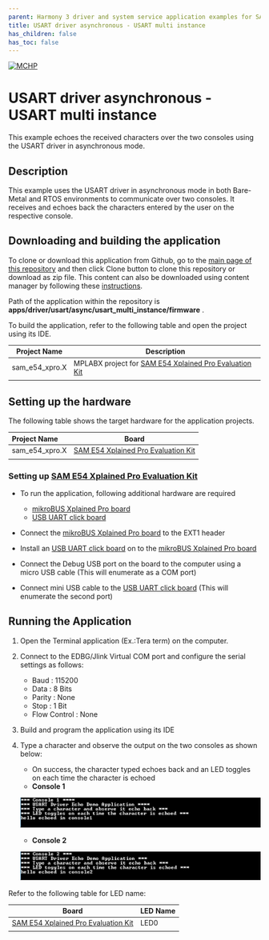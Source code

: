 ```yaml
---
parent: Harmony 3 driver and system service application examples for SAM D5X/E5X family
title: USART driver asynchronous - USART multi instance 
has_children: false
has_toc: false
---
```


[![MCHP](https://www.microchip.com/ResourcePackages/Microchip/assets/dist/images/logo.png)](https://www.microchip.com)

# USART driver asynchronous - USART multi instance

This example echoes the received characters over the two consoles using the USART driver in asynchronous mode.

## Description

This example uses the USART driver in asynchronous mode in both Bare-Metal and RTOS environments to communicate over two consoles. It receives and echoes back the characters entered by the user on the respective console.

## Downloading and building the application

To clone or download this application from Github, go to the [main page of this repository](https://github.com/Microchip-MPLAB-Harmony/core_apps_sam_d5x_e5x) and then click Clone button to clone this repository or download as zip file.
This content can also be downloaded using content manager by following these [instructions](https://github.com/Microchip-MPLAB-Harmony/contentmanager/wiki).

Path of the application within the repository is **apps/driver/usart/async/usart_multi_instance/firmware** .

To build the application, refer to the following table and open the project using its IDE.

| Project Name      | Description                                    |
| ----------------- | ---------------------------------------------- |
| sam_e54_xpro.X | MPLABX project for [SAM E54 Xplained Pro Evaluation Kit](https://www.microchip.com/developmenttools/ProductDetails/atsame54-xpro) |
|||

## Setting up the hardware

The following table shows the target hardware for the application projects.

| Project Name| Board|
|:---------|:---------:|
| sam_e54_xpro.X | [SAM E54 Xplained Pro Evaluation Kit](https://www.microchip.com/developmenttools/ProductDetails/atsame54-xpro) |
|||

### Setting up [SAM E54 Xplained Pro Evaluation Kit](https://www.microchip.com/developmenttools/ProductDetails/atsame54-xpro)

- To run the application, following additional hardware are required
  - [mikroBUS Xplained Pro board](https://www.microchip.com/developmenttools/ProductDetails/ATMBUSADAPTER-XPRO)
  - [USB UART click board](https://www.mikroe.com/usb-uart-click)

- Connect the [mikroBUS Xplained Pro board](https://www.microchip.com/developmenttools/ProductDetails/ATMBUSADAPTER-XPRO) to the EXT1 header
- Install an [USB UART click board](https://www.mikroe.com/usb-uart-click) on to the [mikroBUS Xplained Pro board](https://www.microchip.com/developmenttools/ProductDetails/ATMBUSADAPTER-XPRO)
- Connect the Debug USB port on the board to the computer using a micro USB cable (This will enumerate as a COM port)
- Connect mini USB cable to the [USB UART click board](https://www.mikroe.com/usb-uart-click) (This will enumerate the second port)

## Running the Application

1. Open the Terminal application (Ex.:Tera term) on the computer.
2. Connect to the EDBG/Jlink Virtual COM port and configure the serial settings as follows:
    - Baud : 115200
    - Data : 8 Bits
    - Parity : None
    - Stop : 1 Bit
    - Flow Control : None
3. Build and program the application using its IDE
4. Type a character and observe the output on the two consoles as shown below:
    - On success, the character typed echoes back and an LED toggles on each time the character is echoed
    - **Console 1**

    ![output_async_usart_multi_instance_console_1](./images/output_async_usart_multi_instance_console_1.png)

    - **Console 2**

    ![output_async_usart_multi_instance_console_2](./images/output_async_usart_multi_instance_console_2.png)

Refer to the following table for LED name:

| Board | LED Name |
| ----- | -------- |
|  [SAM E54 Xplained Pro Evaluation Kit](https://www.microchip.com/developmenttools/ProductDetails/atsame54-xpro) | LED0 |
|||

